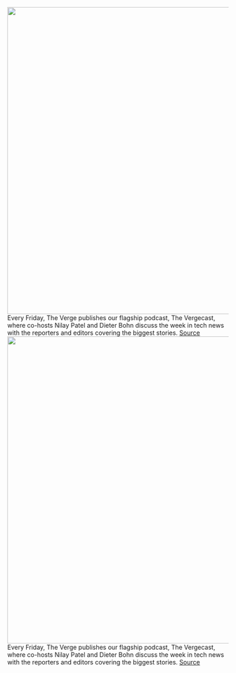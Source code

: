 <img src='https://cdn.vox-cdn.com/thumbor/iuA2Y9NcX4AuTB6CexHZR10X7Cg=/0x0:1615x893/1200x800/filters:focal(679x318:937x576)/cdn.vox-cdn.com/uploads/chorus_image/image/69591731/iphone_magsafe_packa.0.jpg' width='700px' /><br/>
Every Friday, The Verge publishes our flagship podcast, The Vergecast, where co-hosts Nilay Patel and Dieter Bohn discuss the week in tech news with the reporters and editors covering the biggest stories.
<a href='https://www.theverge.com/2021/7/16/22580054/vergecast-podcast-valve-steam-deck-iphone-13-rumors-richard-branson-space'> Source <a/><img src='https://cdn.vox-cdn.com/thumbor/iuA2Y9NcX4AuTB6CexHZR10X7Cg=/0x0:1615x893/1200x800/filters:focal(679x318:937x576)/cdn.vox-cdn.com/uploads/chorus_image/image/69591731/iphone_magsafe_packa.0.jpg' width='700px' /><br/>
Every Friday, The Verge publishes our flagship podcast, The Vergecast, where co-hosts Nilay Patel and Dieter Bohn discuss the week in tech news with the reporters and editors covering the biggest stories.
<a href='https://www.theverge.com/2021/7/16/22580054/vergecast-podcast-valve-steam-deck-iphone-13-rumors-richard-branson-space'> Source <a/>